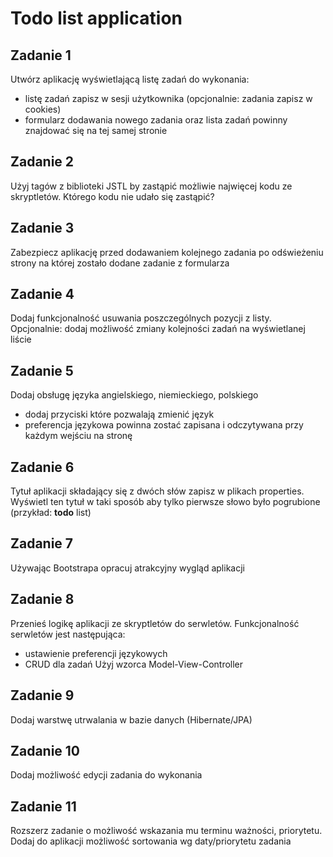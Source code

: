 Todo list application
=====================

Zadanie 1
---------
Utwórz aplikację wyświetlającą listę zadań do wykonania:
  - listę zadań zapisz w sesji użytkownika (opcjonalnie: zadania zapisz w cookies)
  - formularz dodawania nowego zadania oraz lista zadań powinny znajdować się na tej samej stronie

Zadanie 2
---------
Użyj tagów z biblioteki JSTL by zastąpić możliwie najwięcej kodu ze skryptletów. Którego kodu nie udało się zastąpić?

Zadanie 3
---------
Zabezpiecz aplikację przed dodawaniem kolejnego zadania po odświeżeniu strony na której zostało dodane zadanie z formularza

Zadanie 4
---------
Dodaj funkcjonalność usuwania poszczególnych pozycji z listy.
Opcjonalnie: dodaj możliwość zmiany kolejności zadań na wyświetlanej liście

Zadanie 5
---------    
Dodaj obsługę języka angielskiego, niemieckiego, polskiego
  - dodaj przyciski które pozwalają zmienić język
  - preferencja językowa powinna zostać zapisana i odczytywana przy każdym wejściu na stronę

Zadanie 6
---------
Tytuł aplikacji składający się z dwóch słów zapisz w plikach properties. Wyświetl ten tytuł w taki sposób aby tylko pierwsze słowo było pogrubione (przykład: **todo** list)

Zadanie 7
---------
Używając Bootstrapa opracuj atrakcyjny wygląd aplikacji

Zadanie 8
---------
Przenieś logikę aplikacji ze skryptletów do serwletów. Funkcjonalność serwletów jest następująca:
  - ustawienie preferencji językowych
  - CRUD dla zadań
Użyj wzorca Model-View-Controller

Zadanie 9
---------
Dodaj warstwę utrwalania w bazie danych (Hibernate/JPA)

Zadanie 10
----------
Dodaj możliwość edycji zadania do wykonania

Zadanie 11
----------
Rozszerz zadanie o możliwość wskazania mu terminu ważności, priorytetu. Dodaj do aplikacji możliwość sortowania wg daty/priorytetu zadania